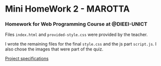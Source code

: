 # Mini HomeWork 2 - MAROTTA

### Homework for Web Programming Course at @DIEEI-UNICT 

Files `index.html` and `provided-style.css` were provided by the teacher. 

I wrote the remaining files for the final `style.css` and the js part `script.js`.  I also chose the images that were part of the quiz.

<a href="https://perceivelab.github.io/web-programming-course/web-programming-mhw2.html">Project specifications</a>
